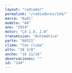 ```yaml
---
layout: "radiador"
permalink: "/radiadores/144/"
marca: "Audi"
modelo: "A4"
ano: "2014"
motor: "L4 1.8, 2.0"
transmision: "Automática"
parte: "60321"
clima: "Con clima"
alto: "28 3/8"
ancho: "18 11/16"
observaciones: ""
id: "144"
---
```


